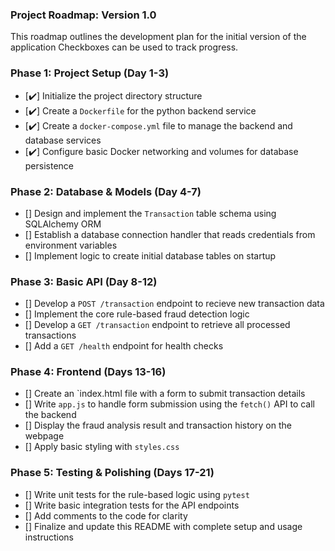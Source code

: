 ### Project Roadmap: Version 1.0

This roadmap outlines the development plan for the initial version of the application Checkboxes can be used to track progress.

### Phase 1: Project Setup (Day 1-3)
- [✔️] Initialize the project directory structure
- [✔️] Create a `Dockerfile` for the python backend service
- [✔️] Create a `docker-compose.yml` file to manage the backend and database services
- [✔️] Configure basic Docker networking and volumes for database persistence

### Phase 2: Database & Models (Day 4-7)
- [] Design and implement the `Transaction` table schema using SQLAlchemy ORM
- [] Establish a database connection handler that reads credentials from environment variables
- [] Implement logic to create initial database tables on startup

### Phase 3: Basic API (Day 8-12)
- [] Develop a `POST /transaction` endpoint to recieve new transaction data
- [] Implement the core rule-based fraud detection logic
- [] Develop a `GET /transaction` endpoint to retrieve all processed transactions
- [] Add a `GET /health` endpoint for health checks

### Phase 4: Frontend  (Days 13-16)
- [] Create an `index.html file with a form to submit transaction details
- [] Write `app.js` to handle form submission using the `fetch()` API to call the backend
- [] Display the fraud analysis result and transaction history on the webpage
- [] Apply basic styling with `styles.css`

### Phase 5: Testing & Polishing (Days 17-21)
- [] Write unit tests for the rule-based logic using `pytest`
- [] Write basic integration tests for the API endpoints
- [] Add comments to the code for clarity
- [] Finalize and update this README with complete setup and usage instructions